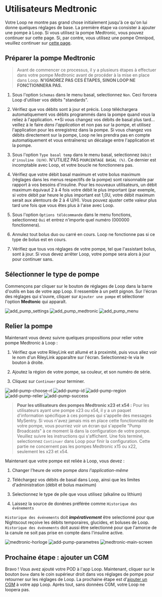 # Utilisateurs Medtronic

Votre Loop ne montre pas grand chose initialement jusqu'à ce qu'on lui donne quelques réglages de base. La première étape va consister à ajouter une pompe à Loop. Si vous utilisez la pompe Medtronic, vous pouvez continuer sur cette page. Si, par contre, vous utilisez une pompe Omnipod, veuillez continuer sur [cette page](../pompe-omnipod).

## Préparer la pompe Medtronic

>
> Avant de commencer ce processus, il y a plusieurs étapes à effectuer dans votre pompe Medtronic avant de procéder à la mise en place dans Loop. **N'IGNOREZ PAS CES ÉTAPES, SINON LOOP NE FONCTIONNERA PAS.**
>

1. Sous l'option `Schemas` dans le menu basal, selectionnez `Non`. Ceci forcera Loop d'utiliser vos débits "standards".

2. Vérifiez que vos débits sont à jour et précis. Loop téléchargera automatiquement vos débits programmés dans la pompe quand vous la reliez à l'application. **Si vous changez vos débits de basal plus tard... veillez à le faire *dans l'application* et non pas sur la pompe, et utilisez l'application pour les enregistrez dans la pompe. Si vous changez vos débits directement sur la pompe, Loop ne les prendra pas en compte automatiquement et vous entraînerez un décalage entre l'application et la pompe.

3. Sous l'option `Type basal temp` dans le menu basal, selectionnez `Débit d'insuline (U/H)`. N'UTILIEZ PAS `POURCENTAGE BASAL (%)`. Ce dernier est incomptable avec Loop, et votre boucle ne fonctionnera pas.

4. Vérifiez que votre débit basal maximum et votre bolus maximum (réglages dans les menus respectifs de la pompe) sont raisonnable par rapport à vos besoins d'insuline. Pour les nouveaux utilisateurs, un débit maximum équivaut 2 à 4 fois votre débit le plus important (par exemple, si votre débit par heure le plus important est 1,0U, votre débit maximum serait aux alentours de 2 à 4 U/H). Vous pouvez ajuster cette valeur plus tard une fois que vous êtes plus à l'aise avec Loop.

5. Sous l'option `Options télécommande` dans le menu fonctions, selectionnez `Oui` et entrez n'importe quel numéro (000000 fonctionnera).

6. Annulez tout bolus duo ou carré en cours. Loop ne fonctionne pas si ce type de bolus est en cours.

7. Vérifiez que tous vos réglages de votre pompe, tel que l'assistant bolus, sont à jour. Si vous devez arrêter Loop, votre pompe sera alors à jour pour continuer sans.

## Sélectionner le type de pompe

Commençons par cliquer sur le bouton de réglages de Loop dans la barre d'outils en bas de votre app Loop. Il ressemble à un petit pignon. Sur l'écran des réglages qui s'ouvre, cliquer sur `Ajouter une pompe` et sélectioner l'option **Medtonic** qui apparaît.

![add_pump_settings](img/add_pump_settings.png)
![add_pump_medtronic](img/add_pump_medtronic.png)
![add_pump_menu](img/add_pump_menu.png)

## Relier la pompe
Maintenant vous devez suivre quelques propositions pour relier votre pompe Medtronic à Loop :

1. Vérifiez que votre RileyLink est allumé et à proximité, puis vous allez voir le nom d'un RileyLink apparaître sur l'écran. Selectionnez-le via le bouton à droite.

2. Ajoutez la région de votre pompe, sa couleur, et son numéro de série.

3. Cliquez sur `Continuer` pour terminer.

![add-pump-choose-rl](img/add-pump-choose-rl.png)
![add-pump-id](img/add-pump-id.png)
![add-pump-region](img/add-pump-region.png)
![add-pump-relier](img/add-pump-relier.png)
![add-pump-success](img/add-pump-success.png)

>
> **Pour les utilisateurs des pompes Medtronic x23 et x54 :**
> Pour les utilisateurs ayant une pompe x23 ou x54, il y a un paquet d'information spécifique à ces pompes qui s'appelle des messages MySentry. Si vous n'avez jamais mis en place cette fonctionnalité de votre pompe, vous pourriez voir un écran qui s'appelle "Pump Broadcasts" à ce moment là dans la configuration de votre pompe.
> Veuillez suivre les instructions qui s'affichent. Une fois terminé, selectionnez `Continuer` dans Loop pour finir la configuration.
> Cette partie ne concernent pas les pompes Medtronic x15 ou x22, seulement les x23 et x54.
>

Maintenant que votre pompe est reliée à Loop, vous devez :

1. Changer l'heure de votre pompe *dans l'application-même*

2. Téléchargez vos débits de basal dans Loop, ainsi que les limites d'administration (débit et bolus maximum)

3. Selectionnez le type de pile que vous utilisez (alkaline ou lithium)

4. Laissez la source de donénes préférée comme `Historique des événements`

`Historique des événements` doit ***impérativement*** être selectionné pour que Nightscout reçoive les débits temporaires, glucides, et boluses de Loop. `Historique des événements` doit aussi être selectionné pour que l'amorce de la canule ne soit pas prise en compte dans l'insuline active.

![medtronic-horloge](img/horloge-medtronic.png)
![add-pump-parametres](img/add-pump-parametres.png)
![medtronic-main-screen](img/medtronic-main-screen.png)

## Prochaine étape : ajouter un CGM

Bravo ! Vous avez ajouté votre POD à l'app Loop. Maintenant, cliquer sur le bouton `Done` dans le coin supérieur droit dans vos réglages de pompe pour retourner sur les réglages de Loop. La prochaine étape est d'[ajouter un CGM](#) à votre app Loop. Après tout, sans données CGM, votre Loop ne loopera pas.
